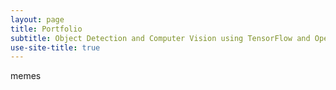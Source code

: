 ```yaml
---
layout: page
title: Portfolio
subtitle: Object Detection and Computer Vision using TensorFlow and OpenCV in Python
use-site-title: true
---
```


memes
